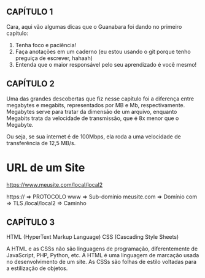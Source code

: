 ## CAPÍTULO 1

Cara, aqui vão algumas dicas que o Guanabara foi dando no primeiro capítulo:

1. Tenha foco e paciência!
2. Faça anotações em um caderno (eu estou usando o git porque tenho preguiça de escrever, hahaah)
3. Entenda que o maior responsável pelo seu aprendizado é você mesmo!

## CAPÍTULO 2

Uma das grandes descobertas que fiz nesse capítulo foi a diferença entre megabytes e megabits, representados por MB e Mb, respectivamente. Megabytes serve para tratar da dimensão de um arquivo, enquanto Megabits trata da velocidade de transmissão, que é 8x menor que o Megabyte.

Ou seja, se sua internet é de 100Mbps, ela roda a uma velocidade de transferência de 12,5 MB/s.

# URL de um Site

https://www.meusite.com/local/local2

https:// => PROTOCOLO
www => Sub-domínio
meusite.com => Domínio
com => TLS
/local/local2 => Caminho

## CAPÍTULO 3

HTML (HyperText Markup Language)
CSS (Cascading Style Sheets)
 
A HTML e as CSSs não são linguagens de programação, diferentemente de JavaScript, PHP, Python, etc. A HTML é uma linguagem de marcação usada no desenvolvimento de um site. As CSSs são folhas de estilo voltadas para a estilização de objetos.

